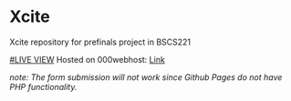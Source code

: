 # Xcite
Xcite repository for prefinals project in BSCS221

[#LIVE VIEW](https://kingnoran.github.io/Xcite/)
Hosted on 000webhost: [Link](https://xcite2024.000webhostapp.com)

_note: The form submission will not work since Github Pages do not have PHP functionality._
